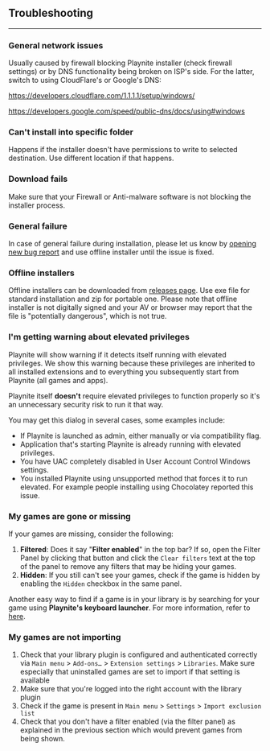 ## Troubleshooting
---------------------

### General network issues

Usually caused by firewall blocking Playnite installer (check firewall settings) or by DNS functionality being broken on ISP's side. For the latter, switch to using CloudFlare's or Google's DNS:

https://developers.cloudflare.com/1.1.1.1/setup/windows/

https://developers.google.com/speed/public-dns/docs/using#windows

### Can't install into specific folder

Happens if the installer doesn't have permissions to write to selected destination. Use different location if that happens.

### Download fails

Make sure that your Firewall or Anti-malware software is not blocking the installer process.

### General failure

In case of general failure during installation, please let us know by [opening new bug report](https://github.com/JosefNemec/Playnite/issues/new/choose) and use offline installer until the issue is fixed.

### Offline installers

Offline installers can be downloaded from [releases page](https://github.com/JosefNemec/Playnite/releases/latest). Use exe file for standard installation and zip for portable one. Please note that offline installer is not digitally signed and your AV or browser may report that the file is "potentially dangerous", which is not true.

### I'm getting warning about elevated privileges

Playnite will show warning if it detects itself running with elevated privileges. We show this warning because these privileges are inherited to all installed extensions and to everything you subsequently start  from Playnite (all games and apps).

Playnite itself **doesn't** require elevated privileges to function properly so it's an unnecessary security risk to run it that way.

You may get this dialog in several cases, some examples include:

- If Playnite is launched as admin, either manually or via compatibility flag.
- Application that's starting Playnite is already running with elevated privileges.
- You have UAC completely disabled in User Account Control Windows settings.
- You installed Playnite using unsupported method that forces it to  run elevated. For example people installing using Chocolatey reported this issue.

### My games are gone or missing

If your games are missing, consider the following:

1. **Filtered**: Does it say "**Filter enabled**" in the top bar? If so, open the Filter Panel by clicking that button and click the `Clear filters` text at the top of the panel to remove any filters that may be hiding your games.
2. **Hidden**: If you still can't see your games, check if the game is hidden by enabling the `Hidden` checkbox in the same panel.

Another easy way to find if a game is in your library is by searching for your game using **Playnite's keyboard launcher**. For more information, refer to [here](../../features/keyboardLauncher.md).

### My games are not importing

1. Check that your library plugin is configured and authenticated correctly via `Main menu` > `Add-ons…` > `Extension settings` > `Libraries`. Make sure especially that uninstalled games are set to import if that setting is available
2. Make sure that you're logged into the right account with the library plugin
3. Check if the game is present in `Main menu` > `Settings` > `Import exclusion list`
4. Check that you don't have a filter enabled (via the filter panel) as explained in the previous section which would prevent games from being shown.